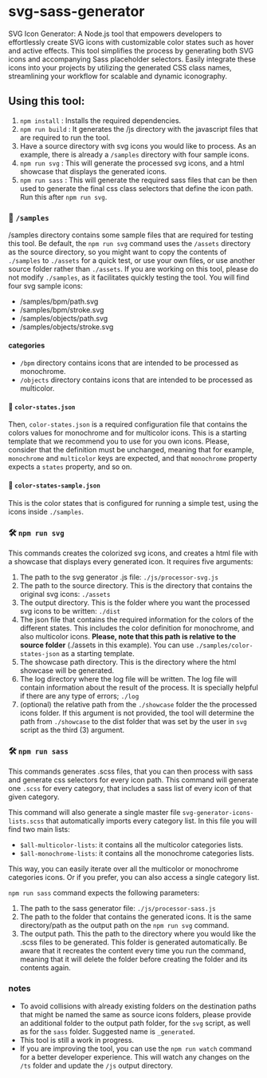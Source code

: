 # svg-sass-generator

SVG Icon Generator: A Node.js tool that empowers developers to effortlessly create SVG icons with customizable color states such as hover and active effects. This tool simplifies the process by generating both SVG icons and accompanying Sass placeholder selectors. Easily integrate these icons into your projects by utilizing the generated CSS class names, streamlining your workflow for scalable and dynamic iconography.

## Using this tool:

1. `npm install` : Installs the required dependencies.
2. `npm run build` : It generates the /js directory with the javascript files that are required to run the tool.
3. Have a source directory with svg icons you would like to process. As an example, there is already a `/samples` directory with four sample icons.
4. `npm run svg` : This will generate the processed svg icons, and a html showcase that displays the generated icons.
5. `npm run sass` : This will generate the required sass files that can be then used to generate the final css class selectors that define the icon path. Run this after `npm run svg`.

### 📂 `/samples`

/samples directory contains some sample files that are required for testing this tool. Be default, the `npm run svg` command uses the `/assets` directory as the source directory, so you might want to copy the contents of `./samples` to `./assets` for a quick test, or use your own files, or use another source folder rather than `./assets`. If you are working on this tool, please do not modify `./samples`, as it facilitates quickly testing the tool. You will find four svg sample icons:

- /samples/bpm/path.svg
- /samples/bpm/stroke.svg
- /samples/objects/path.svg
- /samples/objects/stroke.svg

#### categories

- `/bpm` directory contains icons that are intended to be processed as monochrome.
- `/objects` directory contains icons that are intended to be processed as multicolor.

#### 📄 `color-states.json`

Then, `color-states.json` is a required configuration file that contains the colors values for monochrome and for multicolor icons. This is a starting template that we recommend you to use for you own icons. Please, consider that the definition must be unchanged, meaning that for example, `monochrome` and `multicolor` keys are expected, and that `monochrome` property expects a `states` property, and so on.

#### 📃 `color-states-sample.json`

This is the color states that is configured for running a simple test, using the icons inside `./samples`.

### 🛠️ `npm run svg`

This commands creates the colorized svg icons, and creates a html file with a showcase that displays every generated icon. It requires five arguments:

1. The path to the svg generator .js file: `./js/processor-svg.js`
2. The path to the source directory. This is the directory that contains the original svg icons: `./assets`
3. The output directory. This is the folder where you want the processed svg icons to be written: `./dist`
4. The json file that contains the required information for the colors of the different states. This includes the color definition for monochrome, and also multicolor icons. **Please, note that this path is relative to the source folder** (./assets in this example). You can use `./samples/color-states-json` as a starting template.
5. The showcase path directory. This is the directory where the html showcase will be generated.
6. The log directory where the log file will be written. The log file will contain information about the result of the process. It is specially helpful if there are any type of errors; `./log`
7. (optional) the relative path from the `./showcase` folder the the processed icons folder. If this argument is not provided, the tool will determine the path from `./showcase` to the dist folder that was set by the user in `svg` script as the third (3) argument.

### 🛠️ `npm run sass`

This commands generates .scss files, that you can then process with sass and generate css selectors for every icon path. This command will generate one `.scss` for every category, that includes a sass list of every icon of that given category.

This command will also generate a single master file `svg-generator-icons-lists.scss` that automatically imports every category list. In this file you will find two main lists:

- `$all-multicolor-lists`: it contains all the multicolor categories lists.
- `$all-monochrome-lists`: it contains all the monochrome categories lists.

This way, you can easily iterate over all the multicolor or monochrome categories icons. Or if you prefer, you can also access a single category list.

`npm run sass` command expects the following parameters:

1. The path to the sass generator file: `./js/processor-sass.js`
2. The path to the folder that contains the generated icons. It is the same directory/path as the output path on the `npm run svg` command.
3. The output path. This the path to the directory where you would like the .scss files to be generated. This folder is generated automatically. Be aware that it recreates the content every time you run the command, meaning that it will delete the folder before creating the folder and its contents again.

### notes

- To avoid collisions with already existing folders on the destination paths that might be named the same as source icons folders, please provide an additional folder to the output path folder, for the `svg` script, as well as for the `sass` folder. Suggested name is `_generated`.
- This tool is still a work in progress.
- If you are improving the tool, you can use the `npm run watch` command for a better developer experience. This will watch any changes on the `/ts` folder and update the `/js` output directory.
